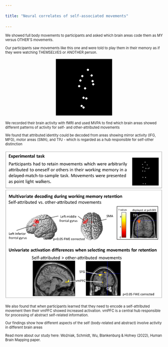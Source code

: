 ```yaml
---

title: "Neural correlates of self-associated movements"

---
```


<p style="font-size: 80%">We showed full body movements to participants and asked which brain areas code them as MY versus OTHER'S movements. </p>
<p style="font-size: 80%">Our participants saw movements like this one and were told to play them in their memory as if they were watching THEMSELVES or ANOTHER person. </p>

<div style="text-align: center;">
  <p><img src="/assets/images/BioMotion_PLW.gif"  class="center"></p>
</div>

<p style="font-size: 80%">We recorded their brain activity with fMRI and used MVPA to find which brain areas showed different patterns of activity for self- and other-attributed movements </p>
<p style="font-size: 80%">We found that attributed identity could be decoded from areas showing mirror activity (IFG, MFG), motor areas (SMA), and TPJ - which is regarded as a hub responsible for self-other distinction</p>

<div style="text-align: center;">
  <p><img src="/assets/images/BioMotion_brain.jpg"  class="center"></p>
</div>

<p style="font-size: 80%">We also found that when participants learned that they need to encode a self-attributed movement then their vmPFC showed increased activation. vmPFC is a central hub responsible for processing of abstract self-related information.</p>
<p style="font-size: 80%">Our findings show how different aspects of the self (body-related and abstract) involve activity in different brain areas</p>
<p style="font-size: 80%"></p>

<p style="font-size: 80%">Read more about our study here: Woźniak, Schmidt, Wu, Blankenburg & Hohwy (2022), Human Brain Mapping paper.</p>
